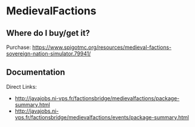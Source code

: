 # MedievalFactions

## Where do I buy/get it?
Purchase: https://www.spigotmc.org/resources/medieval-factions-sovereign-nation-simulator.79941/

## Documentation
Direct Links:

 - http://javajobs.ni-vps.fr/factionsbridge/medievalfactions/package-summary.html
 - http://javajobs.ni-vps.fr/factionsbridge/medievalfactions/events/package-summary.html